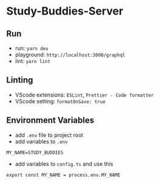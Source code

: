 # Study-Buddies-Server

## Run

- run: `yarn dev`
- playground: `http://localhost:3000/graphql`
- lint: `yarn lint`

## Linting

- VScode extensions: `ESLint`, `Prettier - Code formatter`
- VScode setting: `formatOnSave: true`

## Environment Variables

- add `.env` file to project root
- add variables to `.env`

```
MY_NAME=STUDY_BUDDIES
```

- add variables to `config.ts` and use this

```
export const MY_NAME = process.env.MY_NAME
```
